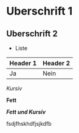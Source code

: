 # Uberschrift 1

## Uberschrift 2

* Liste

| Header 1 | Header 2 |
|-|-|
|Ja| Nein|

*Kursiv*

**Fett**

***Fett und Kursiv***

fsdjfhskhdfjsjkdfb